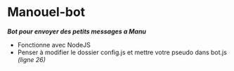 # Manouel-bot
***Bot pour envoyer des petits messages a Manu***

- Fonctionne avec NodeJS
- Penser à modifier le dossier config.js et mettre votre pseudo dans bot.js *(ligne 26)*
